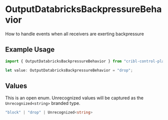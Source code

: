 # OutputDatabricksBackpressureBehavior

How to handle events when all receivers are exerting backpressure

## Example Usage

```typescript
import { OutputDatabricksBackpressureBehavior } from "cribl-control-plane/models";

let value: OutputDatabricksBackpressureBehavior = "drop";
```

## Values

This is an open enum. Unrecognized values will be captured as the `Unrecognized<string>` branded type.

```typescript
"block" | "drop" | Unrecognized<string>
```